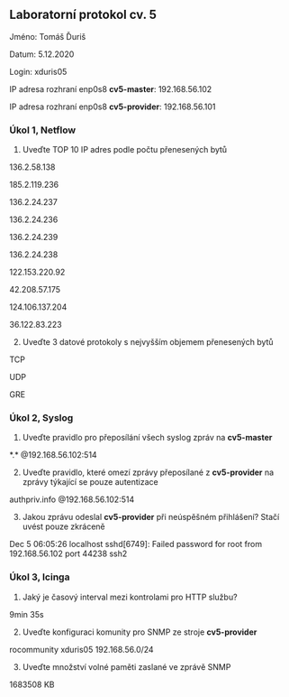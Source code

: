 ## Laboratorní protokol cv. 5

Jméno: Tomáš Ďuriš

Datum: 5.12.2020

Login: xduris05

IP adresa rozhraní enp0s8 **cv5-master**: 192.168.56.102

IP adresa rozhraní enp0s8 **cv5-provider**: 192.168.56.101

### Úkol 1, Netflow
1. Uveďte TOP 10 IP adres podle počtu přenesených bytů

136.2.58.138

185.2.119.236

136.2.24.237

136.2.24.236

136.2.24.239

136.2.24.238

122.153.220.92

42.208.57.175

124.106.137.204

36.122.83.223

2. Uveďte 3 datové protokoly s nejvyšším objemem přenesených bytů

TCP

UDP

GRE

### Úkol 2, Syslog
1. Uveďte pravidlo pro přeposílání všech syslog zpráv na **cv5-master**

\*.\*	@192.168.56.102:514

2. Uveďte pravidlo, které omezí zprávy přeposílané z **cv5-provider** na zprávy týkající se pouze autentizace

authpriv.info	@192.168.56.102:514

3. Jakou zprávu odeslal **cv5-provider** při neúspěšném přihlášení? Stačí uvést pouze zkráceně

Dec  5 06:05:26 localhost sshd[6749]: Failed password for root from 192.168.56.102 port 44238 ssh2


### Úkol 3, Icinga
1. Jaký je časový interval mezi kontrolami pro HTTP službu?

9min 35s


2. Uveďte konfiguraci komunity pro SNMP ze stroje **cv5-provider**

rocommunity	xduris05	192.168.56.0/24

3. Uveďte množství volné paměti zaslané ve zprávě SNMP

1683508 KB
